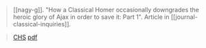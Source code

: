 > [[nagy-g]]. "How a Classical Homer occasionally downgrades the heroic glory of Ajax in order to save it: Part 1". Article in [[journal-classical-inquiries]]. 

> [CHS](https://classical-inquiries.chs.harvard.edu/how-a-classical-homer-occasionally-downgrades-the-heroic-glory-of-ajax-in-order-to-save-it-part-1/#download)
> [pdf](a/palaima2021-03-17.pdf)